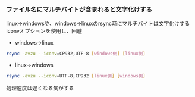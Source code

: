 ### ファイル名にマルチバイトが含まれると文字化けする

linux->windowsや、windows->linuxのrsync時にマルチバイトは文字化けする
iconvオプションを使用し、回避

- windows->linux
```bash
rsync -avzu --iconv=CP932,UTF-8 [windows側] [linux側]
```

- linux->windows
```bash
rsync -avzu --iconv=UTF-8,CP932 [linux側] [windows側]
```

処理速度は遅くなる気がする
